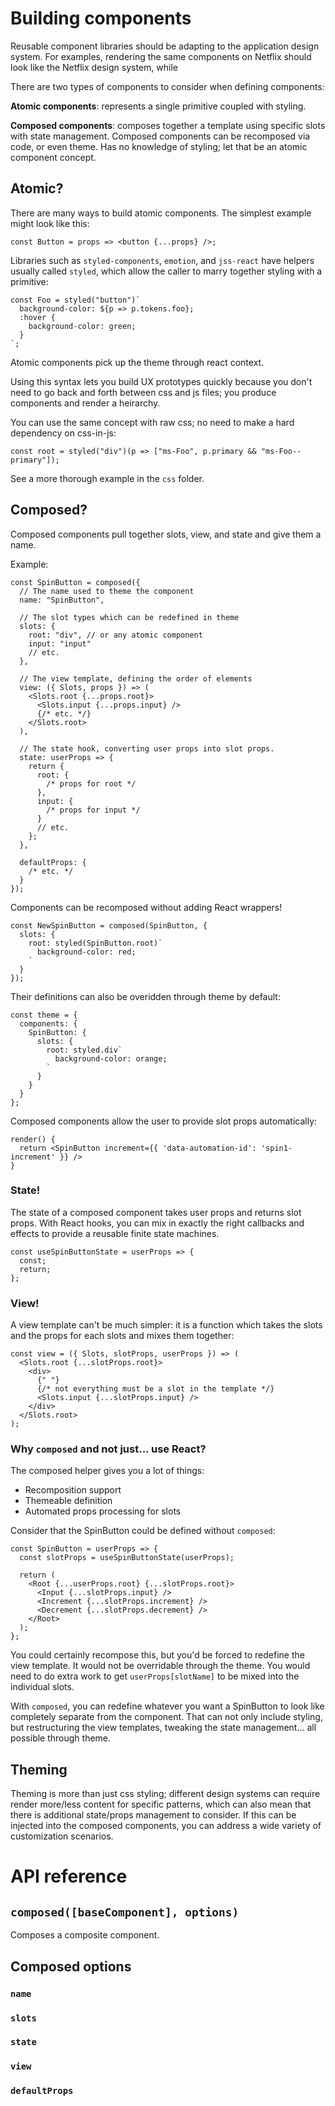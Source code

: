 # Building components

Reusable component libraries should be adapting to the application design system. For examples, rendering the same components on Netflix should look like the Netflix design system, while

There are two types of components to consider when defining components:

**Atomic components**: represents a single primitive coupled with styling.

**Composed components**: composes together a template using specific slots with state management. Composed components can be recomposed via code, or even theme. Has no knowledge of styling; let that be an atomic component concept.

## Atomic?

There are many ways to build atomic components. The simplest example might look like this:

```
const Button = props => <button {...props} />;
```

Libraries such as `styled-components`, `emotion`, and `jss-react` have helpers usually called `styled`, which allow the caller to marry together styling with a primitive:

```tsx
const Foo = styled("button")`
  background-color: ${p => p.tokens.foo};
  :hover {
    background-color: green;
  }
`;
```

Atomic components pick up the theme through react context.

Using this syntax lets you build UX prototypes quickly because you don't need to go back and forth between css and js files; you produce components and render a heirarchy.

You can use the same concept with raw css; no need to make a hard dependency on css-in-js:

```tsx
const root = styled("div")(p => ["ms-Foo", p.primary && "ms-Foo--primary"]);
```

See a more thorough example in the `css` folder.

## Composed?

Composed components pull together slots, view, and state and give them a name.

Example:

```tsx
const SpinButton = composed({
  // The name used to theme the component
  name: "SpinButton",

  // The slot types which can be redefined in theme
  slots: {
    root: "div", // or any atomic component
    input: "input"
    // etc.
  },

  // The view template, defining the order of elements
  view: ({ Slots, props }) => (
    <Slots.root {...props.root}>
      <Slots.input {...props.input} />
      {/* etc. */}
    </Slots.root>
  ),

  // The state hook, converting user props into slot props.
  state: userProps => {
    return {
      root: {
        /* props for root */
      },
      input: {
        /* props for input */
      }
      // etc.
    };
  },

  defaultProps: {
    /* etc. */
  }
});
```

Components can be recomposed without adding React wrappers!

```tsx
const NewSpinButton = composed(SpinButton, {
  slots: {
    root: styled(SpinButton.root)`
      background-color: red;
    `
  }
});
```

Their definitions can also be overidden through theme by default:

```tsx
const theme = {
  components: {
    SpinButton: {
      slots: {
        root: styled.div`
          background-color: orange;
        `
      }
    }
  }
};
```

Composed components allow the user to provide slot props automatically:

```tsx
render() {
  return <SpinButton increment={{ 'data-automation-id': 'spin1-increment' }} />
}
```

### State!

The state of a composed component takes user props and returns slot props. With React hooks, you can mix in exactly the right callbacks and effects to provide a reusable finite state machines.

```tsx
const useSpinButtonState = userProps => {
  const;
  return;
};
```

### View!

A view template can't be much simpler: it is a function which takes the slots and the props for each slots and mixes them together:

```tsx
const view = ({ Slots, slotProps, userProps }) => (
  <Slots.root {...slotProps.root}>
    <div>
      {" "}
      {/* not everything must be a slot in the template */}
      <Slots.input {...slotProps.input} />
    </div>
  </Slots.root>
);
```

### Why `composed` and not just... use React?

The composed helper gives you a lot of things:

- Recomposition support
- Themeable definition
- Automated props processing for slots

Consider that the SpinButton could be defined without `composed`:

```tsx
const SpinButton = userProps => {
  const slotProps = useSpinButtonState(userProps);

  return (
    <Root {...userProps.root} {...slotProps.root}>
      <Input {...slotProps.input} />
      <Increment {...slotProps.increment} />
      <Decrement {...slotProps.decrement} />
    </Root>
  );
};
```

You could certainly recompose this, but you'd be forced to redefine the view template. It would not be overridable through the theme. You would need to do extra work to get `userProps[slotName]` to be mixed into the individual slots.

With `composed`, you can redefine whatever you want a SpinButton to look like completely separate from the component. That can not only include styling, but restructuring the view templates, tweaking the state management... all possible through theme.

## Theming

Theming is more than just css styling; different design systems can require render more/less content for specific patterns, which can also mean that there is additional state/props management to consider. If this can be injected into the composed components, you can address a wide variety of customization scenarios.

# API reference

## `composed([baseComponent], options)`

Composes a composite component.

## Composed options

### `name`

### `slots`

### `state`

### `view`

### `defaultProps`
